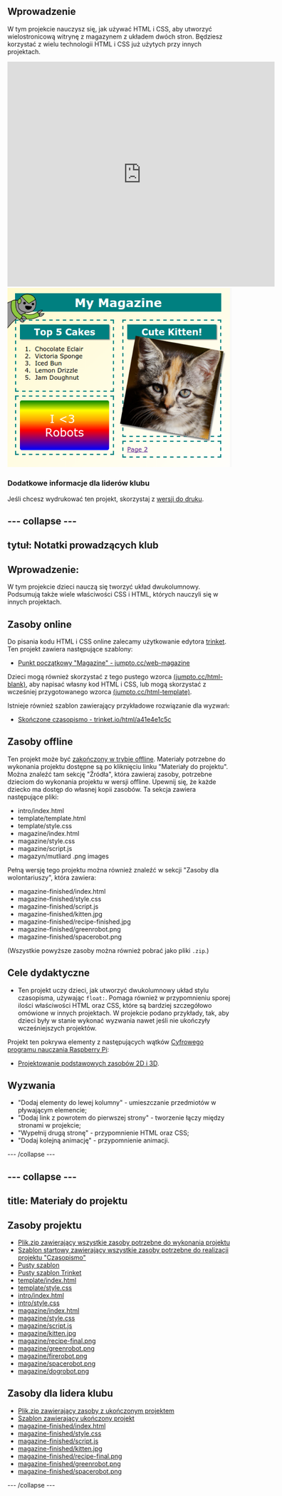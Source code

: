 ## Wprowadzenie

W tym projekcie nauczysz się, jak używać HTML i CSS, aby utworzyć wielostronicową witrynę z magazynem z układem dwóch stron. Będziesz korzystać z wielu technologii HTML i CSS już użytych przy innych projektach.

<div class="trinket">
  <iframe src="https://trinket.io/embed/html/a41e4e1c5c?outputOnly=true&start=result" width="600" height="505" frameborder="0" marginwidth="0" marginheight="0" allowfullscreen>
  </iframe>
  <img src="images/magazine-final.png">
</div>

### Dodatkowe informacje dla liderów klubu

Jeśli chcesz wydrukować ten projekt, skorzystaj z [wersji do druku](https://projects.raspberrypi.org/en/projects/magazine/print).

## \--- collapse \---

## tytuł: Notatki prowadzących klub

## Wprowadzenie:

W tym projekcie dzieci nauczą się tworzyć układ dwukolumnowy. Podsumują także wiele właściwości CSS i HTML, których nauczyli się w innych projektach.

## Zasoby online

Do pisania kodu HTML i CSS online zalecamy użytkowanie edytora [trinket](https://trinket.io/). Ten projekt zawiera następujące szablony:

* [Punkt początkowy "Magazine" - jumpto.cc/web-magazine](http://jumpto.cc/web-magazine)

Dzieci mogą również skorzystać z tego pustego wzorca [(jumpto.cc/html-blank)](http://jumpto.cc/html-blank), aby napisać własny kod HTML i CSS, lub mogą skorzystać z wcześniej przygotowanego wzorca [(jumpto.cc/html-template)](http://jumpto.cc/html-template).

Istnieje również szablon zawierający przykładowe rozwiązanie dla wyzwań:

* [Skończone czasopismo - trinket.io/html/a41e4e1c5c](https://trinket.io/html/a41e4e1c5c)

## Zasoby offline

Ten projekt może być [zakończony w trybie offline](https://www.codeclubprojects.org/en-GB/resources/webdev-working-offline/). Materiały potrzebne do wykonania projektu dostępne są po kliknięciu linku "Materiały do projektu". Można znaleźć tam sekcję "Źródła", która zawieraj zasoby, potrzebne dzieciom do wykonania projektu w wersji offline. Upewnij się, że każde dziecko ma dostęp do własnej kopii zasobów. Ta sekcja zawiera następujące pliki:

* intro/index.html
* template/template.html
* template/style.css
* magazine/index.html
* magazine/style.css
* magazine/script.js
* magazyn/mutliard .png images

Pełną wersję tego projektu można również znaleźć w sekcji "Zasoby dla wolontariuszy", która zawiera:

* magazine-finished/index.html
* magazine-finished/style.css
* magazine-finished/script.js
* magazine-finished/kitten.jpg
* magazine-finished/recipe-finished.jpg
* magazine-finished/greenrobot.png
* magazine-finished/spacerobot.png

(Wszystkie powyższe zasoby można również pobrać jako pliki `.zip`.)

## Cele dydaktyczne

* Ten projekt uczy dzieci, jak utworzyć dwukolumnowy układ stylu czasopisma, używając `float:`. Pomaga również w przypomnieniu sporej ilości właściwości HTML oraz CSS, które są bardziej szczegółowo omówione w innych projektach. W projekcie podano przykłady, tak, aby dzieci były w stanie wykonać wyzwania nawet jeśli nie ukończyły wcześniejszych projektów. 

Projekt ten pokrywa elementy z następujących wątków [Cyfrowego programu nauczania Raspberry Pi](http://rpf.io/curriculum):

* [Projektowanie podstawowych zasobów 2D i 3D](https://www.raspberrypi.org/curriculum/design/creator).

## Wyzwania

* "Dodaj elementy do lewej kolumny" - umieszczanie przedmiotów w pływającym elemencie;
* "Dodaj link z powrotem do pierwszej strony" - tworzenie łączy między stronami w projekcie;
* "Wypełnij drugą stronę" - przypomnienie HTML oraz CSS;
* "Dodaj kolejną animację" - przypomnienie animacji.

\--- /collapse \---

## \--- collapse \---

## title: Materiały do projektu

## Zasoby projektu

* [Plik.zip zawierający wszystkie zasoby potrzebne do wykonania projektu](resources/magazine-project-resources.zip)
* [Szablon startowy zawierający wszystkie zasoby potrzebne do realizacji projektu "Czasopismo"](http://jumpto.cc/web-magazine)
* [Pusty szablon](http://jumpto.cc/trinket-template)
* [Pusty szablon Trinket](http://jumpto.cc/trinket-blank)
* [template/index.html](resources/template-index.html)
* [template/style.css](resources/template-style.css)
* [intro/index.html](resources/intro-index.html)
* [intro/style.css](resources/intro-style.css)
* [magazine/index.html](resources/magazine-index.html)
* [magazine/style.css](resources/magazine-style.css)
* [magazine/script.js](resources/magazine-script.js)
* [magazine/kitten.jpg](resources/magazine-kitten.jpg)
* [magazine/recipe-final.png](resources/magazine-recipe-final.png)
* [magazine/greenrobot.png](resources/magazine-greenrobot.png)
* [magazine/firerobot.png](resources/magazine-firerobot.png)
* [magazine/spacerobot.png](resources/magazine-spacerobot.png)
* [magazine/dogrobot.png](resources/magazine-dogrobot.png)

## Zasoby dla lidera klubu

* [Plik.zip zawierający zasoby z ukończonym projektem](resources/magazine-volunteer-resources.zip)
* [Szablon zawierający ukończony projekt](https://trinket.io/html/a41e4e1c5c)
* [magazine-finished/index.html](resources/magazine-finished-index.html)
* [magazine-finished/style.css](resources/magazine-finished-style.css)
* [magazine-finished/script.js](resources/magazine-finished-script.js)
* [magazine-finished/kitten.jpg](resources/magazine-finished-kitten.jpg)
* [magazine-finished/recipe-final.png](resources/magazine-finished-recipe-final.png)
* [magazine-finished/greenrobot.png](resources/magazine-finished-greenrobot.png)
* [magazine-finished/spacerobot.png](resources/magazine-finished-spacerobot.png)

\--- /collapse \---